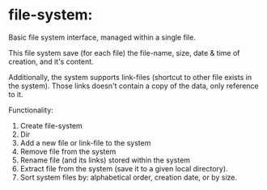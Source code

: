 # file-system:
Basic file system interface, managed within a single file.

This file system save (for each file) the file-name, size, date & time of creation, and it's content. 

Additionally, the system supports link-files (shortcut to other file exists in the system).
Those links doesn't contain a copy of the data, only reference to it. 

Functionality:
1. Create file-system
2. Dir
3. Add a new file or link-file to the system
4. Remove file from the system
5. Rename file (and its links) stored within the system
6. Extract file from the system (save it to a given local directory).
7. Sort system files by: alphabetical order, creation date, or by size.
